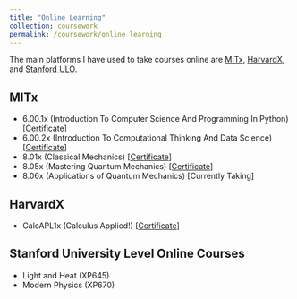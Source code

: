 ```yaml
---
title: "Online Learning"
collection: coursework
permalink: /coursework/online_learning
---
```


The main platforms I have used to take courses online are [MITx](https://mitxonline.mit.edu/), [HarvardX](https://www.edx.org/school/harvardx), and [Stanford ULO](https://ulo.stanford.edu/).

## MITx
* 6.00.1x (Introduction To Computer Science And Programming In Python) \[[Certificate](http://nmadhu6002.github.io/files/MITx_6.00.1x_Certificate.pdf)\]
* 6.00.2x (Introduction To Computational Thinking And Data Science) \[[Certificate](http://nmadhu6002.github.io/files/MITx_6.00.2x_Certificate.pdf)\]
* 8.01x (Classical Mechanics) \[[Certificate](http://nmadhu6002.github.io/files/MITx_Classical_Mechanics_Certificate.pdf)\]
* 8.05x (Mastering Quantum Mechanics) \[[Certificate](http://nmadhu6002.github.io/files/MITx_Quantum_Mechanics_Certificate.pdf)\]
* 8.06x (Applications of Quantum Mechanics) \[Currently Taking\]

## HarvardX
* CalcAPL1x (Calculus Applied!) \[[Certificate](http://nmadhu6002.github.io/files/Harvardx_CalcAPL1x_Certificate.pdf)\]

## Stanford University Level Online Courses
* Light and Heat (XP645)
* Modern Physics (XP670)